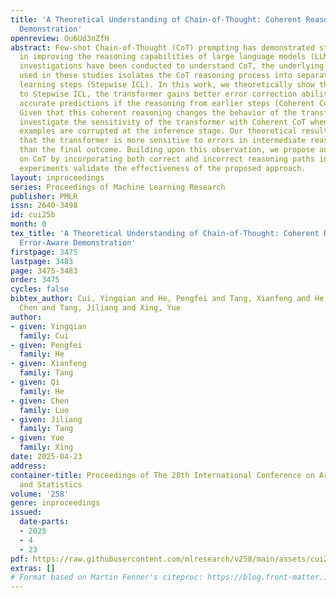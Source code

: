 ```yaml
---
title: 'A Theoretical Understanding of Chain-of-Thought: Coherent Reasoning and Error-Aware
  Demonstration'
openreview: Ou6Ud3nZfH
abstract: Few-shot Chain-of-Thought (CoT) prompting has demonstrated strong performance
  in improving the reasoning capabilities of large language models (LLMs). While theoretical
  investigations have been conducted to understand CoT, the underlying transformer
  used in these studies isolates the CoT reasoning process into separated in-context
  learning steps (Stepwise ICL). In this work, we theoretically show that, compared
  to Stepwise ICL, the transformer gains better error correction ability and more
  accurate predictions if the reasoning from earlier steps (Coherent CoT) is integrated.
  Given that this coherent reasoning changes the behavior of the transformer, we further
  investigate the sensitivity of the transformer with Coherent CoT when the demonstration
  examples are corrupted at the inference stage. Our theoretical results indicate
  that the transformer is more sensitive to errors in intermediate reasoning steps
  than the final outcome. Building upon this observation, we propose an improvement
  on CoT by incorporating both correct and incorrect reasoning paths in the demonstration.  Our
  experiments validate the effectiveness of the proposed approach.
layout: inproceedings
series: Proceedings of Machine Learning Research
publisher: PMLR
issn: 2640-3498
id: cui25b
month: 0
tex_title: 'A Theoretical Understanding of Chain-of-Thought: Coherent Reasoning and
  Error-Aware Demonstration'
firstpage: 3475
lastpage: 3483
page: 3475-3483
order: 3475
cycles: false
bibtex_author: Cui, Yingqian and He, Pengfei and Tang, Xianfeng and He, Qi and Luo,
  Chen and Tang, Jiliang and Xing, Yue
author:
- given: Yingqian
  family: Cui
- given: Pengfei
  family: He
- given: Xianfeng
  family: Tang
- given: Qi
  family: He
- given: Chen
  family: Luo
- given: Jiliang
  family: Tang
- given: Yue
  family: Xing
date: 2025-04-23
address:
container-title: Proceedings of The 28th International Conference on Artificial Intelligence
  and Statistics
volume: '258'
genre: inproceedings
issued:
  date-parts:
  - 2025
  - 4
  - 23
pdf: https://raw.githubusercontent.com/mlresearch/v258/main/assets/cui25b/cui25b.pdf
extras: []
# Format based on Martin Fenner's citeproc: https://blog.front-matter.io/posts/citeproc-yaml-for-bibliographies/
---
```

